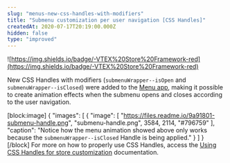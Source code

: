 ```yaml
---
slug: "menus-new-css-handles-with-modifiers"
title: "Submenu customization per user navigation [CSS Handles]"
createdAt: 2020-07-17T20:19:00.000Z
hidden: false
type: "improved"
---
```


![https://img.shields.io/badge/-VTEX%20Store%20Framework-red](https://img.shields.io/badge/-VTEX%20Store%20Framework-red)

New CSS Handles with modifiers (`submenuWrapper--isOpen`  and `submenuWrapper--isClosed`) were added to the [Menu app](https://vtex.io/docs/components/all/vtex.menu/), making it possible to create animation effects when the submenu opens and closes according to the user navigation. 

[block:image]
{
  "images": [
    {
      "image": [
        "https://files.readme.io/9a91801-submenu-handle.png",
        "submenu-handle.png",
        3584,
        2114,
        "#796759"
      ],
      "caption": "Notice how the menu animation showed above only works because the `submenuWrapper--isClosed` Handle is being applied."
    }
  ]
}
[/block]
For more on how to properly use CSS Handles, access the [Using CSS Handles for store customization](https://vtex.io/docs/recipes/style/using-css-handles-for-store-customization) documentation.